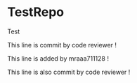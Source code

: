 # TestRepo
Test

This line is commit by code reviewer !

This line is added by mraaa711128 !

This line is also commit by code reviewer !
